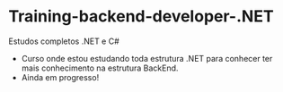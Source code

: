 # Training-backend-developer-.NET
Estudos completos .NET e C#
- Curso onde estou estudando toda estrutura .NET para conhecer ter mais conhecimento na estrutura BackEnd.
- Ainda em progresso!
